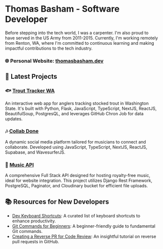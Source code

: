 # Thomas Basham - Software Developer

Before stepping into the tech world, I was a carpenter. I'm also proud to have served in the US Army from 2011-2015. Currently, I'm working remotely from Renton, WA, where I'm committed to continuous learning and making impactful contributions to the tech industry.

### 🌐 **Personal Website:** [thomasbasham.dev](https://thomasbasham.dev)

## 💼 Latest Projects

### 🐟 [Trout Tracker WA](https://github.com/Thomas-Basham/trout-tracker-wa)

An interactive web app for anglers tracking stocked trout in Washington State. It's built with Python, Flask, JavaScript, TypeScript, NextJS, ReactJS, BeautifulSoup, PostgresQL, and leverages GitHub Chron Job for data updates.

### 🎶 [Collab Done](https://github.com/Thomas-Basham/collab-done)

A dynamic social media platform tailored for musicians to connect and collaborate. Developed using JavaScript, TypeScript, NextJS, ReactJS, Supabase, and WavesurferJS.

### 🎵 [Music API](https://github.com/Thomas-Basham/music-api)

A comprehensive Full Stack API designed for hosting royalty-free music, ideal for website integration. This project utilizes Django Rest Framework, PostgreSQL, Paginator, and Cloudinary bucket for efficient file uploads.

## 📚 Resources for New Developers

- [Dev Keyboard Shortcuts](https://github.com/Thomas-Basham/dev-keyboard-shortcuts): A curated list of keyboard shortcuts to enhance productivity.
- [Git Commands for Beginners](https://github.com/Thomas-Basham/git-commands-for-beginners): A beginner-friendly guide to fundamental Git commands.
- [Creating a Reverse PR for Code Review](https://ior.ad/9lDV?iframeHash=watchsteps-1): An insightful tutorial on reverse pull requests in GitHub.
